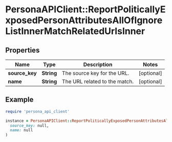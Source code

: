 # PersonaAPIClient::ReportPoliticallyExposedPersonAttributesAllOfIgnoreListInnerMatchRelatedUrlsInner

## Properties

| Name | Type | Description | Notes |
| ---- | ---- | ----------- | ----- |
| **source_key** | **String** | The source key for the URL. | [optional] |
| **name** | **String** | The URL related to the match. | [optional] |

## Example

```ruby
require 'persona_api_client'

instance = PersonaAPIClient::ReportPoliticallyExposedPersonAttributesAllOfIgnoreListInnerMatchRelatedUrlsInner.new(
  source_key: null,
  name: null
)
```

